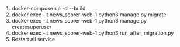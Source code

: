 1. docker-compose up -d --build
2. docker exec -it news_scorer-web-1 python3 manage.py migrate
3. docker exec -it news_scorer-web-1 python3 manage.py createsuperuser
4. docker exec -it news_scorer-web-1 python3 run_after_migration.py
5. Restart all service